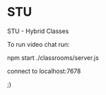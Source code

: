 # STU

STU - Hybrid Classes

To run video chat run:

npm start ./classrooms/server.js

connect to localhost:7678

;)
